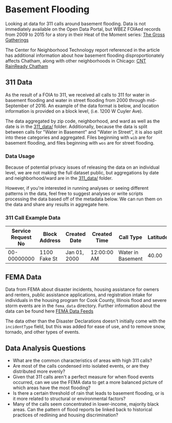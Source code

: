 # Basement Flooding

Looking at data for 311 calls around basement flooding. Data is not immediately
available on the Open Data Portal, but WBEZ FOIAed records from 2009 to 2015 for
a story in their Heat of the Moment series: [The Gross Gatherings](http://www.heatofthemoment.org/features/flood/)

The Center for Neighborhood Technology report referenced in the article has
additional information about how basement flooding disproportionately affects Chatham,
along with other neighborhoods in Chicago: [CNT RainReady Chatham](http://www.cnt.org/sites/default/files/publications/CNT_RainReady%20Community%20-%20Chatham.pdf)

## 311 Data

As the result of a FOIA to 311, we received all calls to 311 for water in basement
flooding and water in street flooding from 2000 through mid-September of 2016. An
example of the data format is below, and location information is provided on a block
level, (i.e. 1200 W Cuyler Ave).

The data aggregated by zip code, neighborhood, and ward as well as the date is in the
[311_data/](311_data/) folder. Additionally, because the data is split between calls
for "Water in Basement" and "Water in Street", it is also split into these categories
and aggregated. Files beginning with `wib` are for basement flooding, and files
beginning with `wos` are for street flooding.

### Data Usage

Because of potential privacy issues of releasing the data on an individual level,
we are not making the full dataset public, but aggregations by date and neighborhood/ward
are in the [311_data/](311_data/) folder.

However, if you're interested in running analyses or seeing different patterns in
the data, feel free to suggest analyses or write scripts processing the data based off
of the metadata below. We can run them on the data and share any results in aggregate
here.

### 311 Call Example Data

| Service Request No | Block Address | Created Date | Created Time | Call Type         | Latitude | Longitude |
|--------------------|---------------|--------------|--------------|-------------------|----------|-----------|
| 00-00000000        | 1100 Fake St  | Jan 01, 2000 | 12:00:00 AM  | Water in Basement | 40.00    | -87.00    |

## FEMA Data

Data from FEMA about disaster incidents, housing assistance for owners and renters,
public assistance applications, and registration intake for individuals in the housing
program for Cook County, Illinois flood and severe storm events are in the `fema_data`
directory. Further information about the data can be found here [FEMA Data Feeds](https://www.fema.gov/data-feeds)

The data other than the Disaster Declarations doesn't initially come with the
`incidentType` field, but this was added for ease of use, and to remove snow, tornado,
and other types of events.

## Data Analysis Questions

* What are the common characteristics of areas with high 311 calls?
* Are most of the calls condensed into isolated events, or are they distributed more
evenly?
* Given that 311 calls aren't a perfect measure for when flood events occurred,
can we use the FEMA data to get a more balanced picture of which areas have the
most flooding?
* Is there a certain threshold of rain that leads to basement flooding, or is it
more related to structural or environmental factors?
* Many of the calls seem concentrated in lower-income, majority black areas. Can
the pattern of flood reports be linked back to historical practices of redlining
and housing discrimination?
